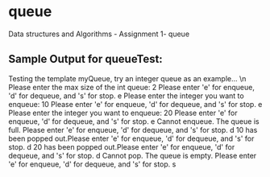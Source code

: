 # queue
Data structures and Algorithms - Assignment 1- queue



Sample Output for queueTest:
----------------------------

Testing the template myQueue, try an integer queue as an example... \n
Please enter the max size of the int queue: 2
Please enter 'e' for enqueue, 'd' for dequeue, and 's' for stop.
e
Please enter the integer you want to enqueue: 
10
Please enter 'e' for enqueue, 'd' for dequeue, and 's' for stop.
e
Please enter the integer you want to enqueue: 
20
Please enter 'e' for enqueue, 'd' for dequeue, and 's' for stop.
e
Cannot enqueue. 
The queue is full.
Please enter 'e' for enqueue, 'd' for dequeue, and 's' for stop.
d
10 has been popped out.Please enter 'e' for enqueue, 'd' for dequeue, and 's' for stop.
d
20 has been popped out.Please enter 'e' for enqueue, 'd' for dequeue, and 's' for stop.
d
Cannot pop. 
The queue is empty.
Please enter 'e' for enqueue, 'd' for dequeue, and 's' for stop.
s
